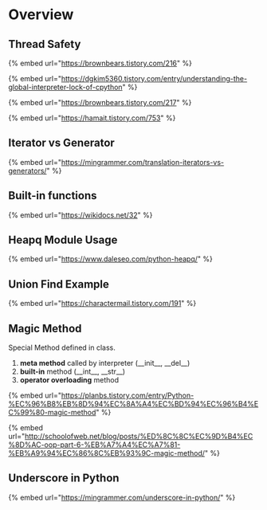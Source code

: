 # Overview

## Thread Safety

{% embed url="https://brownbears.tistory.com/216" %}

{% embed url="https://dgkim5360.tistory.com/entry/understanding-the-global-interpreter-lock-of-cpython" %}

{% embed url="https://brownbears.tistory.com/217" %}

{% embed url="https://hamait.tistory.com/753" %}

## Iterator vs Generator

{% embed url="https://mingrammer.com/translation-iterators-vs-generators/" %}

## Built-in functions

{% embed url="https://wikidocs.net/32" %}

## Heapq Module Usage

{% embed url="https://www.daleseo.com/python-heapq/" %}

## Union Find Example

{% embed url="https://charactermail.tistory.com/191" %}

## Magic Method

Special Method defined in class.

1. **meta method** called by interpreter \(\_\_init\_\_, \_\_del\_\_\)
2. **built-in** method \(\_\_int\_\_, \_\_str\_\_\)
3. **operator overloading** method

{% embed url="https://planbs.tistory.com/entry/Python-%EC%96%B8%EB%8D%94%EC%8A%A4%EC%BD%94%EC%96%B4%EC%99%80-magic-method" %}

{% embed url="http://schoolofweb.net/blog/posts/%ED%8C%8C%EC%9D%B4%EC%8D%AC-oop-part-6-%EB%A7%A4%EC%A7%81-%EB%A9%94%EC%86%8C%EB%93%9C-magic-method/" %}

## Underscore in Python

{% embed url="https://mingrammer.com/underscore-in-python/" %}








